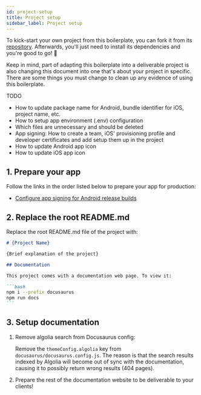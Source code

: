 ```yaml
---
id: project-setup
title: Project setup
sidebar_label: Project setup
---
```


To kick-start your own project from this boilerplate, you can fork it from its [repository](https://github.com/moxystudio/react-native-with-moxy).
Afterwards, you'll just need to install its dependencies and you're good to go! 🚀

Keep in mind, part of adapting this boilerplate into a deliverable project is also changing this document into one that's about your project in specific. There are some things you must change to clean up any evidence of using this boilerplate.

TODO
- How to update package name for Android, bundle identifier for iOS, project name, etc.
- How to setup app environment (.env) configuration
- Which files are unnecessary and should be deleted
- App signing: How to create a team, iOS' provisioning profile and developer certificates and add setup them up in the project
- How to update Android app icon
- How to update iOS app icon

## 1. Prepare your app

Follow the links in the order listed below to prepare your app for production:

- [Configure app signing for Android release builds](android-app-signing.md)

## 2. Replace the root README.md

Replace the root README.md file of the project with:

````md
# {Project Name}

{Brief explanation of the project}

## Documentation

This project comes with a documentation web page. To view it:

```bash
npm i --prefix docusaurus
npm run docs
```

````

## 3. Setup documentation

1. Remove algolia search from Docusaurus config:

    Remove the `themeConfig.algolia` key from `docusaurus/docusaurus.config.js`. The reason is that the search results indexed by Algolia will become out of sync with the documentation, causing it to possibly return wrong results (404 pages).

2. Prepare the rest of the documentation website to be deliverable to your clients!

